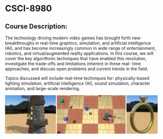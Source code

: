  CSCI-8980
==============
Course Description:
--------------------
The technology driving modern video games has
brought forth new breakthroughs in real-time graphics, simulation, and
artificial intelligence (AI), and has become increasingly common in wide range
of entertainment, robotics, and virtual/augmented reality applications. In this
course, we will cover the key algorithmic techniques that have enabled this
revolution, investigate the trade-offs and limitations inherent in these real-
time approaches, and discuss open problems and current trends in the field.


Topics discussed will include real-time techniques for: physically-based
lighting simulation, artificial intelligence (AI), sound simulation, character
animation, and large-scale rendering.

![](intro.jpg)

